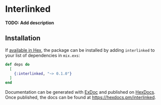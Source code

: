 # Interlinked

**TODO: Add description**

## Installation

If [available in Hex](https://hex.pm/docs/publish), the package can be installed
by adding `interlinked` to your list of dependencies in `mix.exs`:

```elixir
def deps do
  [
    {:interlinked, "~> 0.1.0"}
  ]
end
```

Documentation can be generated with [ExDoc](https://github.com/elixir-lang/ex_doc)
and published on [HexDocs](https://hexdocs.pm). Once published, the docs can
be found at <https://hexdocs.pm/interlinked>.

